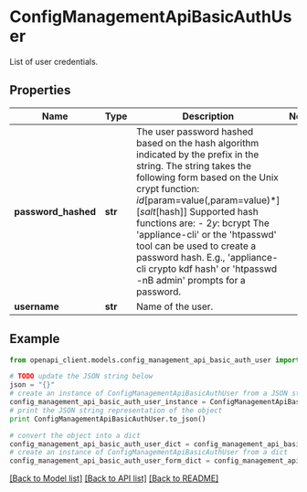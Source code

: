 # ConfigManagementApiBasicAuthUser

List of user credentials.

## Properties

Name | Type | Description | Notes
------------ | ------------- | ------------- | -------------
**password_hashed** | **str** | The user password hashed based on the hash algorithm indicated by the prefix in the string. The string takes the following form based on the Unix crypt function:  $id[$param&#x3D;value(,param&#x3D;value)*][$salt[$hash]]  Supported hash functions are:  - $2y$: bcrypt  The &#39;appliance-cli&#39; or the &#39;htpasswd&#39; tool can be used to create a password hash. E.g., &#39;appliance-cli crypto kdf hash&#39; or &#39;htpasswd -nB admin&#39; prompts for a password.  | 
**username** | **str** | Name of the user. | 

## Example

```python
from openapi_client.models.config_management_api_basic_auth_user import ConfigManagementApiBasicAuthUser

# TODO update the JSON string below
json = "{}"
# create an instance of ConfigManagementApiBasicAuthUser from a JSON string
config_management_api_basic_auth_user_instance = ConfigManagementApiBasicAuthUser.from_json(json)
# print the JSON string representation of the object
print ConfigManagementApiBasicAuthUser.to_json()

# convert the object into a dict
config_management_api_basic_auth_user_dict = config_management_api_basic_auth_user_instance.to_dict()
# create an instance of ConfigManagementApiBasicAuthUser from a dict
config_management_api_basic_auth_user_form_dict = config_management_api_basic_auth_user.from_dict(config_management_api_basic_auth_user_dict)
```
[[Back to Model list]](../README.md#documentation-for-models) [[Back to API list]](../README.md#documentation-for-api-endpoints) [[Back to README]](../README.md)


